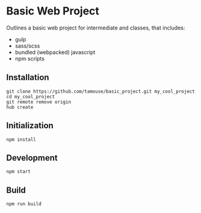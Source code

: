 # Basic Web Project

Outlines a basic web project for intermediate and classes, that includes:

- gulp
- sass/scss
- bundled (webpacked) javascript
- npm scripts

## Installation

    git clone https://github.com/tamouse/basic_project.git my_cool_project
    cd my_cool_project
    git remote remove origin
    hub create
    
## Initialization

    npm install
    
## Development

    npm start
    
## Build

    npm run build
    
